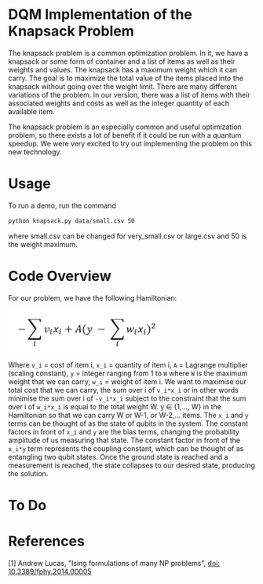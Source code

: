 # DQM Implementation of the Knapsack Problem

The knapsack problem is a common optimization problem. In it, we have a knapsack or some form of container and a list of items as well as their weights and values. The knapsack has a maximum weight which it can carry. The goal is to maximize the total value of the items placed into the knapsack without going over the weight limit. There are many different variations of the problem. In our version, there was a list of items with their associated weights and costs as well as the integer quantity of each available item. 

The knapsack problem is an especially common and useful optimization problem, so there exists a lot of benefit if it could be run with a quantum speedup. We were very excited to try out implementing the problem on this new technology.

# Usage
To run a demo, run the command
```bash
python knapsack.py data/small.csv 50
```
where small.csv can be changed for very_small.csv or large.csv and 50 is the weight maximum.

# Code Overview
For our problem, we have the following Hamiltonian:

![Hamiltonian](Images/Hamiltonian.JPG)

Where ```v_i``` = cost of item i, ```x_i``` = quantity of item i, ```A``` = Lagrange multiplier (scaling constant),  ```y``` = integer ranging from 1 to ```W``` where ```W``` is the maximum weight that we can carry, ```w_i``` = weight of item i.
We want to maximise our total cost that we can carry, the sum over i of ```v_i*x_i``` or in other words minimise the sum over i of ```-v_i*x_i``` subject to the constraint that the sum over i of ```w_i*x_i``` is equal to the total weight W. y ∈ {1,..., W} in the Hamiltonian so that we can carry W or W-1, or W-2,... items.
The ```x_i``` and ```y``` terms can be thought of as the state of qubits in the system. The constant factors in front of ```x_i``` and ```y``` are the bias terms, changing the probability amplitude of us measuring that state. The constant factor in front of the ```x_i*y``` term represents the coupling constant, which can be thought of as entangling two qubit states. Once the ground state is reached and a measurement is reached, the state collapses to our desired state, producing the solution.
# To Do

# References

[1] Andrew Lucas, "Ising formulations of many NP problems", [doi:
10.3389/fphy.2014.00005](https://www.frontiersin.org/articles/10.3389/fphy.2014.00005/full)

